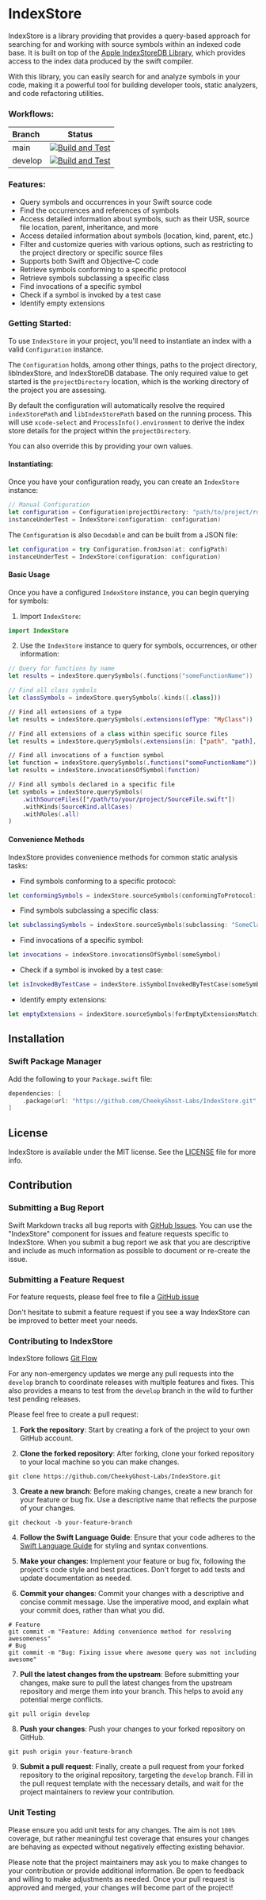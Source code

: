 # IndexStore

IndexStore is a library providing that provides a query-based approach for searching for and working with source symbols within an indexed code base. It is built on top of the [Apple IndexStoreDB Library](https://github.com/apple/indexstore-db), which provides access to the index data produced by the swift compiler.

With this library, you can easily search for and analyze symbols in your code, making it a powerful tool for building developer tools, static analyzers, and code refactoring utilities.


### Workflows:

|  Branch  |  Status  |
|:---------|:------:|
| main | [![Build and Test](https://github.com/CheekyGhost-Labs/IndexStore/actions/workflows/unit-tests.yml/badge.svg?branch=main)](https://github.com/CheekyGhost-Labs/IndexStore/actions/workflows/unit-tests.yml) |
| develop | [![Build and Test](https://github.com/CheekyGhost-Labs/IndexStore/actions/workflows/unit-tests.yml/badge.svg?branch=develop)](https://github.com/CheekyGhost-Labs/IndexStore/actions/workflows/unit-tests.yml) |

### Features:

- Query symbols and occurrences in your Swift source code
- Find the occurrences and references of symbols
- Access detailed information about symbols, such as their USR, source file location, parent, inheritance, and more
- Access detailed information about symbols (location, kind, parent, etc.)
- Filter and customize queries with various options, such as restricting to the project directory or specific source files
- Supports both Swift and Objective-C code
- Retrieve symbols conforming to a specific protocol
- Retrieve symbols subclassing a specific class
- Find invocations of a specific symbol
- Check if a symbol is invoked by a test case
- Identify empty extensions

### Getting Started:

To use `IndexStore` in your project, you'll need to instantiate an index with a valid `Configuration` instance.

The `Configuration` holds, among other things, paths to the project directory, libIndexStore, and IndexStoreDB database. The only required value to get started is the `projectDirectory` location, which is the working directory of the project you are assessing.

By default the configuration will automatically resolve the required `indexStorePath` and `libIndexStorePath` based on the running process. This will use `xcode-select` and `ProcessInfo().environment` to derive the index store details for the project within the `projectDirectory`.

You can also override this by providing your own values.

#### Instantiating:

Once you have your configuration ready, you can create an `IndexStore` instance:

```swift
// Manual Configuration
let configuration = Configuration(projectDirectory: "path/to/project/root")
instanceUnderTest = IndexStore(configuration: configuration)
```

The `Configuration` is also `Decodable` and can be built from a JSON file:

```swift
let configuration = try Configuration.fromJson(at: configPath)
instanceUnderTest = IndexStore(configuration: configuration)
```

#### Basic Usage

Once you have a configured `IndexStore` instance, you can begin querying for symbols:


1. Import `IndexStore`:

```swift
import IndexStore
```

2. Use the `IndexStore` instance to query for symbols, occurrences, or other information:

```swift
// Query for functions by name
let results = indexStore.querySymbols(.functions("someFunctionName"))

// Find all class symbols
let classSymbols = indexStore.querySymbols(.kinds([.class]))

// Find all extensions of a type
let results = indexStore.querySymbols(.extensions(ofType: "MyClass"))

// Find all extensions of a class within specific source files
let results = indexStore.querySymbols(.extensions(in: ["path", "path], matching: "XCTest"))

// Find all invocations of a function symbol
let function = indexStore.querySymbols(.functions("someFunctionName"))[0]
let results = indexStore.invocationsOfSymbol(function)

// Find all symbols declared in a specific file
let symbols = indexStore.querySymbols(
    .withSourceFiles(["/path/to/your/project/SourceFile.swift"])
    .withKinds(SourceKind.allCases)
    .withRoles(.all)
)
```

#### Convenience Methods

IndexStore provides convenience methods for common static analysis tasks:

- Find symbols conforming to a specific protocol:

```swift
let conformingSymbols = indexStore.sourceSymbols(conformingToProtocol: "SomeProtocol")
```

- Find symbols subclassing a specific class:

```swift
let subclassingSymbols = indexStore.sourceSymbols(subclassing: "SomeClass")
```

- Find invocations of a specific symbol:

```swift
let invocations = indexStore.invocationsOfSymbol(someSymbol)
```

- Check if a symbol is invoked by a test case:

```swift
let isInvokedByTestCase = indexStore.isSymbolInvokedByTestCase(someSymbol)
```

- Identify empty extensions:

```swift
let emptyExtensions = indexStore.sourceSymbols(forEmptyExtensionsMatching: "SomeType")
```

## Installation

### Swift Package Manager

Add the following to your `Package.swift` file:

```swift
dependencies: [
    .package(url: "https://github.com/CheekyGhost-Labs/IndexStore.git", from: "1.0.0")
]
```

## License

IndexStore is available under the MIT license. See the [LICENSE](LICENSE) file for more info.

## Contribution

### Submitting a Bug Report

Swift Markdown tracks all bug reports with [GitHub Issues](https://github.com/CheekyGhost-Labs/IndexStore/issues).
You can use the "IndexStore" component for issues and feature requests specific to IndexStore.
When you submit a bug report we ask that you are descriptive and include as much information as possible to document or re-create the issue.

### Submitting a Feature Request

For feature requests, please feel free to file a [GitHub issue](https://github.com/CheekyGhost-Labs/IndexStore/issues/new)

Don't hesitate to submit a feature request if you see a way IndexStore can be improved to better meet your needs.

### Contributing to IndexStore

IndexStore follows [Git Flow](https://www.atlassian.com/git/tutorials/comparing-workflows/gitflow-workflow)

For any non-emergency updates we merge any pull requests into the `develop` branch to coordinate releases with multiple features and fixes. This also provides a means to test from the `develop` branch in the wild to further test pending releases.

Please feel free to create a pull request:

1. **Fork the repository**: Start by creating a fork of the project to your own GitHub account.

2. **Clone the forked repository**: After forking, clone your forked repository to your local machine so you can make changes.

```shell
git clone https://github.com/CheekyGhost-Labs/IndexStore.git
```

3. **Create a new branch**: Before making changes, create a new branch for your feature or bug fix. Use a descriptive name that reflects the purpose of your changes.

```shell
git checkout -b your-feature-branch
```

4. **Follow the Swift Language Guide**: Ensure that your code adheres to the [Swift Language Guide](https://swift.org/documentation/api-design-guidelines/) for styling and syntax conventions.

5. **Make your changes**: Implement your feature or bug fix, following the project's code style and best practices. Don't forget to add tests and update documentation as needed.

6. **Commit your changes**: Commit your changes with a descriptive and concise commit message. Use the imperative mood, and explain what your commit does, rather than what you did.

```shell
# Feature
git commit -m "Feature: Adding convenience method for resolving awesomeness"
# Bug
git commit -m "Bug: Fixing issue where awesome query was not including awesome"
```

7. **Pull the latest changes from the upstream**: Before submitting your changes, make sure to pull the latest changes from the upstream repository and merge them into your branch. This helps to avoid any potential merge conflicts.

```shell
git pull origin develop
```

8. **Push your changes**: Push your changes to your forked repository on GitHub.

```shell
git push origin your-feature-branch
```

9. **Submit a pull request**: Finally, create a pull request from your forked repository to the original repository, targeting the `develop` branch. Fill in the pull request template with the necessary details, and wait for the project maintainers to review your contribution.

### Unit Testing

Please ensure you add unit tests for any changes. The aim is not `100%` coverage, but rather meaningful test coverage that ensures your changes are behaving as expected without negatively effecting existing behavior.

Please note that the project maintainers may ask you to make changes to your contribution or provide additional information. Be open to feedback and willing to make adjustments as needed. Once your pull request is approved and merged, your changes will become part of the project!